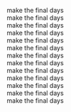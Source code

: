 make the final days  
make the final days  
make the final days  
make the final days  
make the final days  
make the final days  
make the final days  
make the final days  
make the final days  
make the final days  
make the final days  
make the final days  
make the final days  

